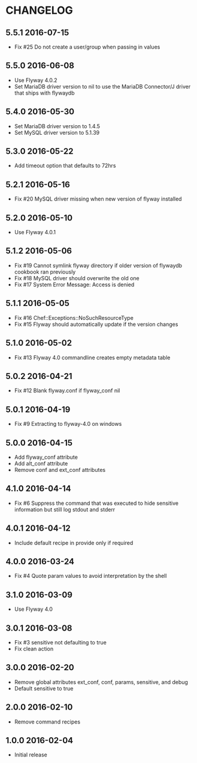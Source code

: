 # CHANGELOG

## 5.5.1 2016-07-15

- Fix #25 Do not create a user/group when passing in values

## 5.5.0 2016-06-08

- Use Flyway 4.0.2
- Set MariaDB driver version to nil to use the MariaDB Connector/J driver that ships with flywaydb

## 5.4.0 2016-05-30

- Set MariaDB driver version to 1.4.5 
- Set MySQL driver version to 5.1.39

## 5.3.0 2016-05-22

- Add timeout option that defaults to 72hrs

## 5.2.1 2016-05-16

- Fix #20 MySQL driver missing when new version of flyway installed

## 5.2.0 2016-05-10

- Use Flyway 4.0.1

## 5.1.2 2016-05-06

- Fix #19 Cannot symlink flyway directory if older version of flywaydb cookbook ran previously
- Fix #18 MySQL driver should overwrite the old one
- Fix #17 System Error Message: Access is denied

## 5.1.1 2016-05-05

- Fix #16 Chef::Exceptions::NoSuchResourceType
- Fix #15 Flyway should automatically update if the version changes

## 5.1.0 2016-05-02

- Fix #13 Flyway 4.0 commandline creates empty metadata table

## 5.0.2 2016-04-21

- Fix #12 Blank flyway.conf if flyway_conf nil

## 5.0.1 2016-04-19

- Fix #9 Extracting to flyway-4.0 on windows

## 5.0.0 2016-04-15

- Add flyway_conf attribute
- Add alt_conf attribute
- Remove conf and ext_conf attributes

## 4.1.0 2016-04-14

- Fix #6 Suppress the command that was executed to hide sensitive 
information but still log stdout and stderr

## 4.0.1 2016-04-12

- Include default recipe in provide only if required

## 4.0.0 2016-03-24

- Fix #4 Quote param values to avoid interpretation by the shell 

## 3.1.0 2016-03-09

- Use Flyway 4.0

## 3.0.1 2016-03-08

- Fix #3 sensitive not defaulting to true
- Fix clean action

## 3.0.0 2016-02-20

- Remove global attributes ext_conf, conf, params, sensitive, and debug 
- Default sensitive to true

## 2.0.0 2016-02-10

- Remove command recipes

## 1.0.0 2016-02-04

- Initial release
